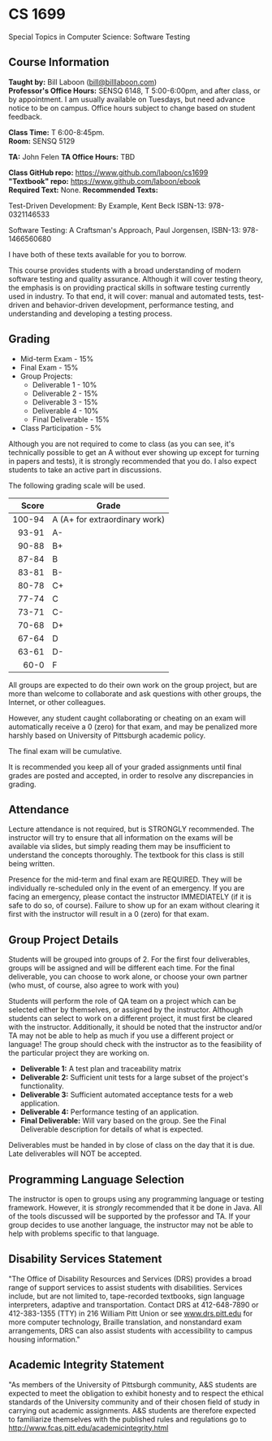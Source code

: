 # CS 1699
Special Topics in Computer Science: Software Testing

## Course Information

**Taught by:** Bill Laboon (bill@billlaboon.com)  
**Professor's Office Hours:** SENSQ 6148, T 5:00-6:00pm, and after class,
or by appointment.  I am usually available on Tuesdays, but need advance notice to 
be on campus.
Office hours subject to change based on student feedback.

**Class Time:** T 6:00-8:45pm.  
**Room:** SENSQ 5129

**TA:** John Felen
**TA Office Hours:** TBD

**Class GitHub repo:** https://www.github.com/laboon/cs1699  
**"Textbook" repo:** https://www.github.com/laboon/ebook  
**Required Text:** None.
**Recommended Texts:** 

Test-Driven Development: By Example, Kent Beck ISBN-13: 978-0321146533

Software Testing: A Craftsman's Approach, Paul Jorgensen, ISBN-13: 978-1466560680

I have both of these texts available for you to borrow.

This course provides students with a broad understanding of modern
software testing and quality assurance. Although it will cover testing
theory, the emphasis is on providing practical skills in software
testing currently used in industry. To that end, it will cover: manual
and automated tests, test-driven and behavior-driven development,
performance testing, and understanding and developing a testing
process.

## Grading

* Mid-term Exam - 15%
* Final Exam - 15%
* Group Projects:
  * Deliverable 1 - 10%
  * Deliverable 2 - 15%
  * Deliverable 3 - 15%
  * Deliverable 4 - 10%
  * Final Deliverable - 15%
* Class Participation - 5%

Although you are not required to come to class (as you can see, it's technically possible to get an A without ever showing up except for turning in papers and tests), it is strongly recommended that you do.  I also expect students to take an active part in discussions.

The following grading scale will be used.

Score  | Grade
-----: | ------------------------------
100-94 | A (A+ for extraordinary work)
93-91  | A-
90-88  | B+
87-84  | B
83-81  | B-
80-78  | C+
77-74  | C
73-71  | C-
70-68  | D+
67-64  | D
63-61  | D-
60-0   | F

All groups are expected to do their own work on the group project, but
are more than welcome to collaborate and ask questions with other
groups, the Internet, or other colleagues.

However, any student caught collaborating or cheating on an exam will
automatically receive a 0 (zero) for that exam, and may be penalized
more harshly based on University of Pittsburgh academic policy.

The final exam will be cumulative.

It is recommended you keep all of your graded assignments until final
grades are posted and accepted, in order to resolve any discrepancies
in grading.

## Attendance

Lecture attendance is not required, but is STRONGLY recommended.
The instructor will try to ensure that all information on the exams
will be available via slides, but simply reading them may be
insufficient to understand the concepts thoroughly.  The textbook for this class is still being written.

Presence for the mid-term and final exam are REQUIRED.  They will be
individually re-scheduled only in the event of an emergency.  If you
are facing an emergency, please contact the instructor IMMEDIATELY (if
it is safe to do so, of course).  Failure to show up for an exam
without clearing it first with the instructor will result in a 0
(zero) for that exam.

## Group Project Details

Students will be grouped into groups of 2.  For the first four deliverables, 
groups will be assigned and will be different each time.  For the final 
deliverable, you can choose to work alone, or choose your own partner 
(who must, of course, also agree to work with you)

Students will perform the role of QA team on a project which can be selected either by themselves, or assigned by the instructor.  Although students can select to work on a different project, it must first be cleared with the instructor.  Additionally, it should be noted that the instructor and/or TA may not be able to help as much if you use a different project or language!    The group should check with the instructor as to the feasibility of
the particular project they are working on.  

* **Deliverable 1:** A test plan and traceability matrix
* **Deliverable 2:** Sufficient unit tests for a large subset of the
project's functionality.
* **Deliverable 3:** Sufficient automated acceptance tests for a web application.
* **Deliverable 4:** Performance testing of an application.
* **Final Deliverable:** Will vary based on the group.  See the Final Deliverable description for details of what is expected.

Deliverables must be handed in by close of class on the day that it is
due.  Late deliverables will NOT be accepted.

## Programming Language Selection

The instructor is open to groups using any programming language or
testing framework.  However, it is *strongly* recommended that it be done in
Java.  All of the tools discussed will be supported by the professor and TA. If your group decides to use another language, the instructor may not be able to help with problems specific to that language.

## Disability Services Statement

"The Office of Disability Resources and
Services (DRS) provides a broad range of support services to assist
students with disabilities. Services include, but are not limited to,
tape-recorded textbooks, sign language interpreters, adaptive and
transportation. Contact DRS at 412-648-7890 or 412-383-1355 (TTY) in
216 William Pitt Union or see www.drs.pitt.edu for more computer
technology, Braille translation, and nonstandard exam arrangements,
DRS can also assist students with accessibility to campus housing
information."

## Academic Integrity Statement

"As members of the University of
Pittsburgh community, A&S students are expected to meet the obligation
to exhibit honesty and to respect the ethical standards of the
University community and of their chosen field of study in carrying
out academic assignments. A&S students are therefore expected to
familiarize themselves with the published rules and regulations go to
http://www.fcas.pitt.edu/academicintegrity.html

